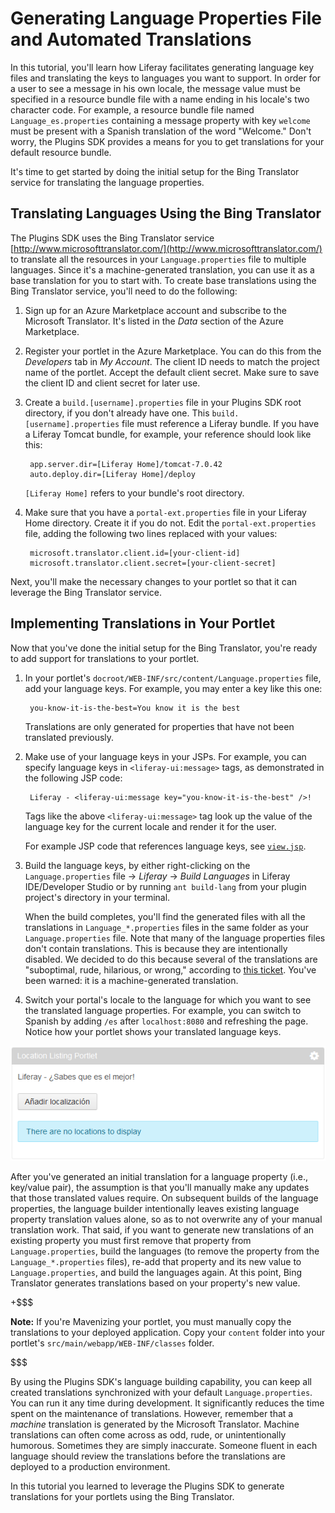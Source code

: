# Generating Language Properties File and Automated Translations [](id=generating-language-properties-file-and-automated-t)

<!-- The beginning and ending test portlets can be found at the following:
Begin: https://github.com/liferay/liferay-docs/tree/master/develop/tutorials/code/liferay-mvc/prefs/begin/event-listing-portlet
End: https://github.com/liferay/liferay-docs/tree/master/develop/tutorials/code/loc/lang-trans/end/event-listing-portlet
-->

In this tutorial, you'll learn how Liferay facilitates generating language key
files and translating the keys to languages you want to support. In order for a
user to see a message in his own locale, the message value must be specified in
a resource bundle file with a name ending in his locale's two character code.
For example, a resource bundle file named `Language_es.properties` containing a
message property with key `welcome` must be present with a Spanish translation
of the word "Welcome." Don't worry, the Plugins SDK provides a means for you to
get translations for your default resource bundle.

It's time to get started by doing the initial setup for the Bing Translator
service for translating the language properties. 

## Translating Languages Using the Bing Translator [](id=translating-languages-using-the-bing-translator)

The Plugins SDK uses the Bing Translator service
[http://www.microsofttranslator.com/](http://www.microsofttranslator.com/) to
translate all the resources in your `Language.properties` file to multiple
languages. Since it's a machine-generated translation, you can use it as a base
translation for you to start with. To create base translations using the Bing
Translator service, you'll need to do the following:

1. Sign up for an Azure Marketplace account and subscribe to the Microsoft 
   Translator. It's listed in the *Data* section of the Azure Marketplace.

2. Register your portlet in the Azure Marketplace. You can do this from the 
   *Developers* tab in *My Account*. The client ID needs to match the project
   name of the portlet. Accept the default client secret. Make sure to save the
   client ID and client secret for later use.

3. Create a `build.[username].properties` file in your Plugins
   SDK root directory, if you don't already have one. This 
   `build.[username].properties` file must reference a Liferay 
   bundle. If you have a Liferay Tomcat bundle, for example, your reference 
   should look like this:

        app.server.dir=[Liferay Home]/tomcat-7.0.42
        auto.deploy.dir=[Liferay Home]/deploy

    `[Liferay Home]` refers to your bundle's root directory.

4. Make sure that you have a `portal-ext.properties` file in your Liferay Home 
   directory. Create it if you do not. Edit the `portal-ext.properties` file, 
   adding the following two lines replaced with your values:

        microsoft.translator.client.id=[your-client-id]
        microsoft.translator.client.secret=[your-client-secret]

Next, you'll make the necessary changes to your portlet so that it can leverage 
the Bing Translator service.
 
## Implementing Translations in Your Portlet [](id=implementing-translations-in-your-portlet)

Now that you've done the initial setup for the Bing Translator, you're ready to 
add support for translations to your portlet.

1. In your portlet's `docroot/WEB-INF/src/content/Language.properties` file, add
   your language keys. For example, you may enter a key like this one: 

        you-know-it-is-the-best=You know it is the best

    Translations are only generated for properties that have not been translated
    previously. 

2. Make use of your language keys in your JSPs. For example, you can specify
   language keys in `<liferay-ui:message>` tags, as demonstrated in the
   following JSP code: 

        Liferay - <liferay-ui:message key="you-know-it-is-the-best" />!

    Tags like the above `<liferay-ui:message>` tag look up the value of the
    language key for the current locale and render it for the user.

    For example JSP code that references language keys, see
    [`view.jsp`](https://github.com/liferay/liferay-docs/blob/master/develop/tutorials/code/loc/lang-trans/end/event-listing-portlet/docroot/html/locationlisting/view.jsp).

3. Build the language keys, by either right-clicking on the
   `Language.properties` file &rarr; *Liferay* &rarr; *Build Languages* in
   Liferay IDE/Developer Studio or by running `ant build-lang` from your plugin
   project's directory in your terminal. 

    When the build completes, you'll find the generated files with all the
    translations in `Language_*.properties` files in the same folder as your
    `Language.properties` file. Note that many of the language properties files
    don't contain translations. This is because they are intentionally disabled.
    We decided to do this because several of the translations are "suboptimal,
    rude, hilarious, or wrong," according to [this ticket](https://issues.liferay.com/browse/LPS-29246). 
    You've been warned: it is a machine-generated translation. 

4. Switch your portal's locale to the language for which you want to see the
   translated language properties. For example, you can switch to 
   Spanish by adding `/es` after `localhost:8080` 
   and refreshing the page. Notice how your portlet shows your translated
   language keys.

![Figure 1: Liferay automatically translates your portlet's language properties to different languages.](../../images/portlet-localization-generated-translation.PNG)

After you've generated an initial translation for a language property (i.e.,
key/value pair), the assumption is that you'll manually make any updates that
those translated values require. On subsequent builds of the language
properties, the language builder intentionally leaves existing language property
translation values alone, so as to not overwrite any of your manual translation
work. That said, if you want to generate new translations of an existing
property you must first remove that property from `Language.properties`, build
the languages (to remove the property from the `Language_*.properties` files),
re-add that property and its new value to `Language.properties`, and build the
languages again. At this point, Bing Translator generates translations based on
your property's new value. 

+$$$

**Note:** If you're Mavenizing your
portlet, you must manually copy the translations to your deployed application.
Copy your `content` folder into your portlet's
`src/main/webapp/WEB-INF/classes` folder. 

$$$

By using the Plugins SDK's language building capability, you can keep all
created translations synchronized with your default `Language.properties`. You
can run it any time during development. It significantly reduces the time spent
on the maintenance of translations. However, remember that a *machine*
translation is generated by the Microsoft Translator. Machine translations can
often come across as odd, rude, or unintentionally humorous. Sometimes they are
simply inaccurate. Someone fluent in each language should review the
translations before the translations are deployed to a production environment. 

In this tutorial you learned to leverage the Plugins SDK to generate 
translations for your portlets using the Bing Translator.

